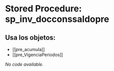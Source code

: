 # Stored Procedure: sp_inv_docconssaldopre

## Usa los objetos:
- [[pre_acumula]]
- [[pre_VigenciaPeriodos]]

*No code available.*
